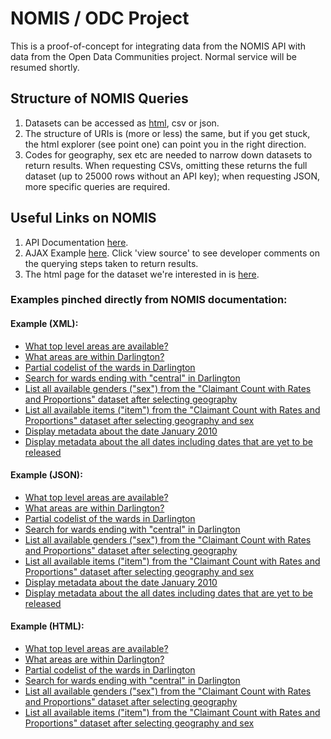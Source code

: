 # NOMIS / ODC Project

This is a proof-of-concept for integrating data from the NOMIS API with data from the Open Data Communities project. Normal service will be resumed shortly.

## Structure of NOMIS Queries

1. Datasets can be accessed as [html](https://www.nomisweb.co.uk/api/v01/dataset/NM_618_1/def.htm), csv or json. 
2. The structure of URIs is (more or less) the same, but if you get stuck, the html explorer (see point one) can point you in the right direction. 
3. Codes for geography, sex etc are needed to narrow down datasets to return results. When requesting CSVs, omitting these returns the full dataset (up to 25000 rows without an API key); when requesting JSON, more specific queries are required.

## Useful Links on NOMIS

1. API Documentation [here](https://www.nomisweb.co.uk/api/v01/help).
2. AJAX Example [here](http://www.nomisweb.co.uk/websvc/examples/ajax_json.htm). Click 'view source' to see developer comments on the querying steps taken to return results.
3. The html page for the dataset we're interested in is [here](https://www.nomisweb.co.uk/api/v01/dataset/NM_618_1/def.htm).

### Examples pinched directly from NOMIS documentation: 

#### Example (XML):
- [What top level areas are available?](https://www.nomisweb.co.uk/api/v01/dataset/NM_1_1/geography.def.sdmx.xml)
- [What areas are within Darlington?](https://www.nomisweb.co.uk/api/v01/dataset/NM_1_1/geography/2038432081.def.sdmx.xml)
- [Partial codelist of the wards in Darlington](https://www.nomisweb.co.uk/api/v01/dataset/NM_1_1/geography/2038432081TYPE1.def.sdmx.xml)
- [Search for wards ending with "central" in Darlington](https://www.nomisweb.co.uk/api/v01/dataset/NM_1_1/geography/2038432081TYPE1.def.sdmx.xml?search=*central)
- [List all available genders ("sex") from the "Claimant Count with Rates and Proportions" dataset after selecting geography](https://www.nomisweb.co.uk/api/v01/dataset/NM_1_1/sex.def.sdmx.xml?geography=2038432081)
- [List all available items ("item") from the "Claimant Count with Rates and Proportions" dataset after selecting geography and sex](https://www.nomisweb.co.uk/api/v01/dataset/NM_1_1/item.def.sdmx.xml?geography=2038432081&sex=7)
- [Display metadata about the date January 2010](https://www.nomisweb.co.uk/api/v01/dataset/NM_1_1/time/2010-01.metdata.xml)
- [Display metadata about the all dates including dates that are yet to be released](https://www.nomisweb.co.uk/api/v01/dataset/NM_1_1/time.metdata.xml)

#### Example (JSON):
- [What top level areas are available?](https://www.nomisweb.co.uk/api/v01/dataset/NM_1_1/geography.def.sdmx.json)
- [What areas are within Darlington?](https://www.nomisweb.co.uk/api/v01/dataset/NM_1_1/geography/2038432081.def.sdmx.json)
- [Partial codelist of the wards in Darlington](https://www.nomisweb.co.uk/api/v01/dataset/NM_1_1/geography/2038432081TYPE1.def.sdmx.json)
- [Search for wards ending with "central" in Darlington](https://www.nomisweb.co.uk/api/v01/dataset/NM_1_1/geography/2038432081TYPE1.def.sdmx.json?search=*central)
- [List all available genders ("sex") from the "Claimant Count with Rates and Proportions" dataset after selecting geography](https://www.nomisweb.co.uk/api/v01/dataset/NM_1_1/sex.def.sdmx.json?geography=2038432081)
- [List all available items ("item") from the "Claimant Count with Rates and Proportions" dataset after selecting geography and sex](https://www.nomisweb.co.uk/api/v01/dataset/NM_1_1/item.def.sdmx.json?geography=2038432081&sex=7)
- [Display metadata about the date January 2010](https://www.nomisweb.co.uk/api/v01/dataset/NM_1_1/time/2010-01.metdata.json)
- [Display metadata about the all dates including dates that are yet to be released](https://www.nomisweb.co.uk/api/v01/dataset/NM_1_1/time.metdata.json)

#### Example (HTML):
- [What top level areas are available?](https://www.nomisweb.co.uk/api/v01/dataset/NM_1_1/geography.def.htm)
- [What areas are within Darlington?](https://www.nomisweb.co.uk/api/v01/dataset/NM_1_1/geography/2038432081.def.htm)
- [Partial codelist of the wards in Darlington](https://www.nomisweb.co.uk/api/v01/dataset/NM_1_1/geography/2038432081TYPE1.def.htm)
- [Search for wards ending with "central" in Darlington](https://www.nomisweb.co.uk/api/v01/dataset/NM_1_1/geography/2038432081TYPE1.def.htm?search=*central)
- [List all available genders ("sex") from the "Claimant Count with Rates and Proportions" dataset after selecting geography](https://www.nomisweb.co.uk/api/v01/dataset/NM_1_1/sex.def.htm?geography=2038432081)
- [List all available items ("item") from the "Claimant Count with Rates and Proportions" dataset after selecting geography and sex](https://www.nomisweb.co.uk/api/v01/dataset/NM_1_1/item.htm?geography=2038432081&sex=7)